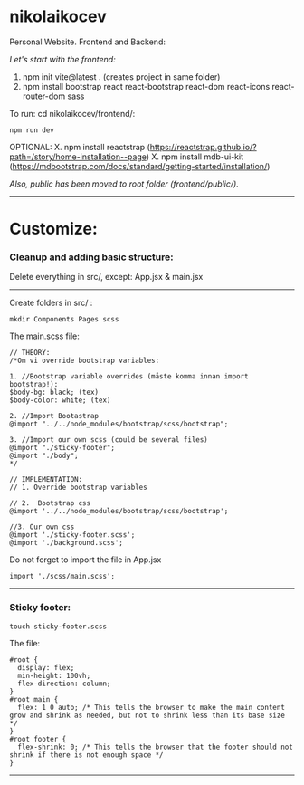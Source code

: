 # nikolaikocev

Personal Website. Frontend and Backend:

_Let's start with the frontend:_

1. npm init vite@latest . (creates project in same folder)
2. npm install bootstrap react react-bootstrap react-dom react-icons react-router-dom sass

To run: cd nikolaikocev/frontend/:

```
npm run dev
```

OPTIONAL: X. npm install reactstrap (https://reactstrap.github.io/?path=/story/home-installation--page) X. npm install mdb-ui-kit (https://mdbootstrap.com/docs/standard/getting-started/installation/)

_Also, public has been moved to root folder (frontend/public/)._

---

# Customize:

### Cleanup and adding basic structure:

Delete everything in src/, except:
App.jsx & main.jsx

---

Create folders in src/ :

```
mkdir Components Pages scss
```

The main.scss file:

```
// THEORY:
/*Om vi override bootstrap variables:

1. //Bootstrap variable overrides (måste komma innan import bootstrap!):
$body-bg: black; (tex)
$body-color: white; (tex)

2. //Import Bootastrap
@import "../../node_modules/bootstrap/scss/bootstrap";

3. //Import our own scss (could be several files)
@import "./sticky-footer";
@import "./body";
*/

// IMPLEMENTATION:
// 1. Override bootstrap variables

// 2.  Bootstrap css
@import '../../node_modules/bootstrap/scss/bootstrap';

//3. Our own css
@import './sticky-footer.scss';
@import './background.scss';
```

Do not forget to import the file in App.jsx

```
import './scss/main.scss';
```

---

### Sticky footer:

```
touch sticky-footer.scss
```

The file:

```
#root {
  display: flex;
  min-height: 100vh;
  flex-direction: column;
}
#root main {
  flex: 1 0 auto; /* This tells the browser to make the main content grow and shrink as needed, but not to shrink less than its base size */
}
#root footer {
  flex-shrink: 0; /* This tells the browser that the footer should not shrink if there is not enough space */
}
```

---
